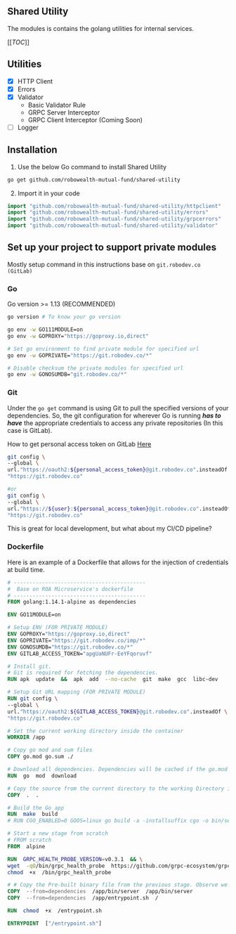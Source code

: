 ## Shared Utility
The modules is contains the golang utilities for internal services. 

[[_TOC_]]

## Utilities
* [x] HTTP Client
* [x] Errors
* [x] Validator
    - Basic Validator Rule
    - GRPC Server Interceptor
    - GRPC Client Interceptor (Coming Soon)
* [ ] Logger

## Installation
 1. Use the below Go command to install Shared Utility
 ```bash
 go get github.com/robowealth-mutual-fund/shared-utility
 ```
 2. Import it in your code
 ```go
 import "github.com/robowealth-mutual-fund/shared-utility/httpclient"
 import "github.com/robowealth-mutual-fund/shared-utility/errors"
 import "github.com/robowealth-mutual-fund/shared-utility/grpcerrors"
 import "github.com/robowealth-mutual-fund/shared-utility/validator"
 ```

## Set up your project to support private modules
Mostly setup command in this instructions base on `git.robodev.co (GitLab)`

### Go
Go version >= 1.13 (RECOMMENDED)
```bash
go version # To know your go version

go env -w GO111MODULE=on
go env -w GOPROXY="https://goproxy.io,direct"

# Set go environment to find private module for specified url
go env -w GOPRIVATE="https://git.robodev.co/*"

# Disable checksum the private modules for specified url
go env -w GONOSUMDB="git.robodev.co/*"
```

### Git
Under the `go get` command is using Git to pull the specified versions of your dependencies. So, the git configuration for wherever Go is running ***has to have*** the appropriate credentials to access any private repositories (In this case is GitLab).

>>>
How to get personal access token on GitLab [Here](https://docs.gitlab.com/ee/user/profile/personal_access_tokens.html)
>>>

```bash
git config \
--global \
url."https://oauth2:${personal_access_token}@git.robodev.co".insteadOf \
"https://git.robodev.co"

#or
git config \
--global \
url."https://${user}:${personal_access_token}@git.robodev.co".insteadOf \
"https://git.robodev.co"
```

>>>
This is great for local development, but what about my CI/CD pipeline?
>>>

### Dockerfile
Here is an example of a Dockerfile that allows for the injection of credentials at build time.
```dockerfile
# ------------------------------------------
#  Base on ROA Microservice's dockerfile
# ------------------------------------------
FROM golang:1.14.1-alpine as dependencies

ENV GO11MODULE=on

# Setup ENV (FOR PRIVATE MODULE)
ENV GOPROXY="https://goproxy.io,direct"
ENV GOPRIVATE="https://git.robodev.co/imp/*"
ENV GONOSUMDB="https://git.robodev.co/*"
ENV GITLAB_ACCESS_TOKEN="apgUaNUFr-EeYFqoruvf"

# Install git.
# Git is required for fetching the dependencies.
RUN apk  update  &&  apk  add  --no-cache  git  make  gcc  libc-dev

# Setup Git URL mapping (FOR PRIVATE MODULE)
RUN git config \
--global \
url."https://oauth2:${GITLAB_ACCESS_TOKEN}@git.robodev.co".insteadOf \
"https://git.robodev.co"

# Set the current working directory inside the container
WORKDIR /app

# Copy go mod and sum files
COPY go.mod go.sum ./

# Download all dependencies. Dependencies will be cached if the go.mod and the go.sum files are not changed
RUN  go  mod  download

# Copy the source from the current directory to the working Directory inside the container
COPY  .  .

# Build the Go app
RUN  make  build
# RUN CGO_ENABLED=0 GOOS=linux go build -a -installsuffix cgo -o bin/server cmd/**/*.go

# Start a new stage from scratch
# FROM scratch
FROM  alpine

RUN  GRPC_HEALTH_PROBE_VERSION=v0.3.1  && \
wget  -qO/bin/grpc_health_probe  https://github.com/grpc-ecosystem/grpc-health-probe/releases/download/${GRPC_HEALTH_PROBE_VERSION}/grpc_health_probe-linux-amd64  && \
chmod  +x  /bin/grpc_health_probe

# # Copy the Pre-built binary file from the previous stage. Observe we also copied the .env file
COPY  --from=dependencies  /app/bin/server  /app/bin/server
COPY  --from=dependencies  /app/entrypoint.sh  /

RUN  chmod  +x  /entrypoint.sh

ENTRYPOINT  ["/entrypoint.sh"]
```